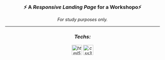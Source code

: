 <h3 align="center">⚡ A <i><b>Responsive Landing Page</i></b> for a Workshopo⚡</h3>
<p align="center"><i>For study purposes only.<i></p>

<hr>
<div align="center">
<h3>Techs:</h3>
	<img src="https://cdn.jsdelivr.net/gh/devicons/devicon/icons/html5/html5-original.svg" alt="html5" width="33"/>
	<img src="https://cdn.jsdelivr.net/gh/devicons/devicon/icons/css3/css3-original.svg" alt="css3" width="33"/>
</div>
